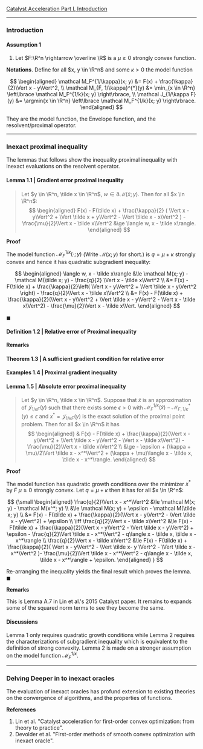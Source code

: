 [Catalyst Acceleration Part I, Introduction](Catalyst%20Acceleration%20Part%20I,%20Introduction.md)

---

### **Introduction**

#### **Assumption 1**
1. Let $F:\R^n \rightarrow \overline \R$ is a $\mu \ge 0$ strongly convex function. 


**Notations**. 
Define for all $x, y \in \R^n$ and some $\kappa > 0$ the model function

$$
\begin{aligned}
    \mathcal M_F^{1/\kappa}(x; y) 
    &= 
    F(x) + \frac{\kappa}{2}\Vert x - y\Vert^2, 
    \\
    \mathcal M_{F, 1/\kappa}^{*}(y) 
    &= 
    \min_{x \in \R^n} \left\lbrace
        \mathcal M_F^{1/k}(x; y)
    \right\rbrace, 
    \\
    \mathcal J_{1/\kappa F}(y) 
    &= \argmin{x \in \R^n}
    \left\lbrace
        \mathcal M_F^{1/k}(x; y)
    \right\rbrace. 
\end{aligned}
$$

They are the model function, the Envelope function, and the resolvent/proximal operator. 

---
### **Inexact proximal inequality**
The lemmas that follows show the inequality proximal inequality with inexact evaluations on the resolvent operator. 

#### **Lemma 1.1 | Gradient error proximal inequality**
> Let $y \in \R^n, \tilde x \in \R^n$, $w \in \partial \mathcal M(\tilde x; y)$. 
> Then for all $x \in \R^n$: 
> $$
> \begin{aligned}
>     F(x) - F(\tilde x) + \frac{\kappa}{2}
>     (
>         \Vert x - y\Vert^2 + \Vert \tilde x + y\Vert^2 
>         - \Vert \tilde x - x\Vert^2
>     )
>     - \frac{\mu}{2}\Vert x - \tilde x\Vert^2 
>     &\ge \langle w, x - \tilde x\rangle. 
> \end{aligned}
> $$

**Proof**

The model function $\mathcal M_F^{1/\kappa}(\cdot; y)$ (Write $\mathcal M(x; y)$ for short.) is $q = \mu + \kappa$ strongly convex and hence it has quadratic subgradient inequality: 

$$
\begin{aligned}
    \langle w, x - \tilde x\rangle
    &\le 
    \mathcal M(x; y) - \mathcal M(\tilde x; y) - \frac{q}{2} \Vert x - \tilde x\Vert^2 
    \\
    &= 
    F(x) - F(\tilde x) + 
    \frac{\kappa}{2}\left(
        \Vert x - y\Vert^2 + \Vert \tilde x - y\Vert^2
    \right)
    - \frac{q}{2}\Vert x - \tilde x\Vert^2
    \\
    &= 
    F(x) - F(\tilde x) + \frac{\kappa}{2}(\Vert x - y\Vert^2 + \Vert \tilde x - y\Vert^2 - \Vert x - \tilde x\Vert^2) - \frac{\mu}{2}\Vert x - \tilde x\Vert. 
\end{aligned}
$$

$\blacksquare$

#### **Definition 1.2 | Relative error of Proximal inequality**


**Remarks**

#### **Theorem 1.3 | A sufficient gradient condition for relative error**



#### **Examples 1.4 | Proximal gradient inequality**


#### **Lemma 1.5 | Absolute error proximal inequality**
> Let $y \in \R^n, \tilde x \in \R^n$. 
> Suppose that $\tilde x$ is an approximation of $\mathcal J_{1/\kappa F}(y)$ such that there exists some $\epsilon > 0$ with $\mathcal M_F^{1/\kappa}(\tilde x) - \mathcal M^*_{F, 1/\kappa}(y) \le \epsilon$ and $x^* = \mathcal J_{1/\kappa F}(y)$ is the exact solution of the proximal point problem.
> Then for all $x \in \R^n$ it has 
> $$
> \begin{aligned}
>   & F(x) - F(\tilde x) + \frac{\kappa}{2}(\Vert x - y\Vert^2 + \Vert \tilde x - y\Vert^2 - \Vert x - \tilde x\Vert^2) - \frac{\mu}{2}\Vert x - \tilde x\Vert^2
> \\
> &\ge - \epsilon + (\kappa + \mu)/2\Vert \tilde x - x^*\Vert^2 + (\kappa + \mu)\langle x - \tilde x, \tilde x - x^*\rangle. 
> \end{aligned}
> $$

**Proof**

The model function has quadratic growth conditions over the minimizer $x^*$ by $F$ $\mu \ge 0$ strongly convex. 
Let $q = \mu + \kappa$ then it has for all $x \in \R^n$: 

$$
{\small
\begin{aligned}
    \frac{q}{2}\Vert x - x^*\Vert^2
    &\le 
    \mathcal M(x; y) - \mathcal M(x^*; y)
    \\
    &\le 
    \mathcal M(x; y)
    + \epsilon - \mathcal M(\tilde x; y)
    \\
    &= 
    F(x) - F(\tilde x) + \frac{\kappa}{2}(\Vert x - y\Vert^2 - \Vert \tilde x - y\Vert^2)
    + \epsilon
    \\
    \iff 
    \frac{q}{2}\Vert x - \tilde x\Vert^2 
    &\le 
    F(x) - F(\tilde x) + \frac{\kappa}{2}(\Vert x - y\Vert^2 - \Vert \tilde x - y\Vert^2)
    + \epsilon - \frac{q}{2}\Vert \tilde x - x^*\Vert^2 
    - q\langle x - \tilde x, \tilde x - x^*\rangle
    \\
    \frac{q}{2}\Vert x - \tilde x\Vert^2 
    &\le 
    F(x) - F(\tilde x) + \frac{\kappa}{2}(
        \Vert x - y\Vert^2 - \Vert \tilde x- y \Vert^2 
        - \Vert \tilde x - x^*\Vert^2
    )- \frac{\mu}{2}\Vert \tilde x - x^*\Vert^2
    - q\langle x - \tilde x, \tilde x - x^*\rangle
    + \epsilon. 
\end{aligned}
}
$$

Re-arranging the inequality yields the final result which proves the lemma. $\blacksquare$

**Remarks**

This is Lemma A.7 in Lin et al.'s 2015 Catalyst paper. 
It remains to expands some of the squared norm terms to see they become the same. 

#### **Discussions**

Lemma 1 only requires quadratic growth conditions while Lemma 2 requires the characterizations of subgradient inequality which is equivalent to the definition of strong convexity. 
Lemma 2 is made on a stronger assumption on the model function $\mathcal M^{1/\kappa}_F$. 


---
### **Delving Deeper in to inexact oracles**

The evaluation of inexact oracles has profund extension to existing theories on the convergence of algorithms, and the properties of functions. 

**References**
1. Lin et al. "Catalyst acceleration for first-order convex optimization: from theory to practice". 
2. Devolder et al. "First-order methods of smooth convex optimization with inexact oracle". 
